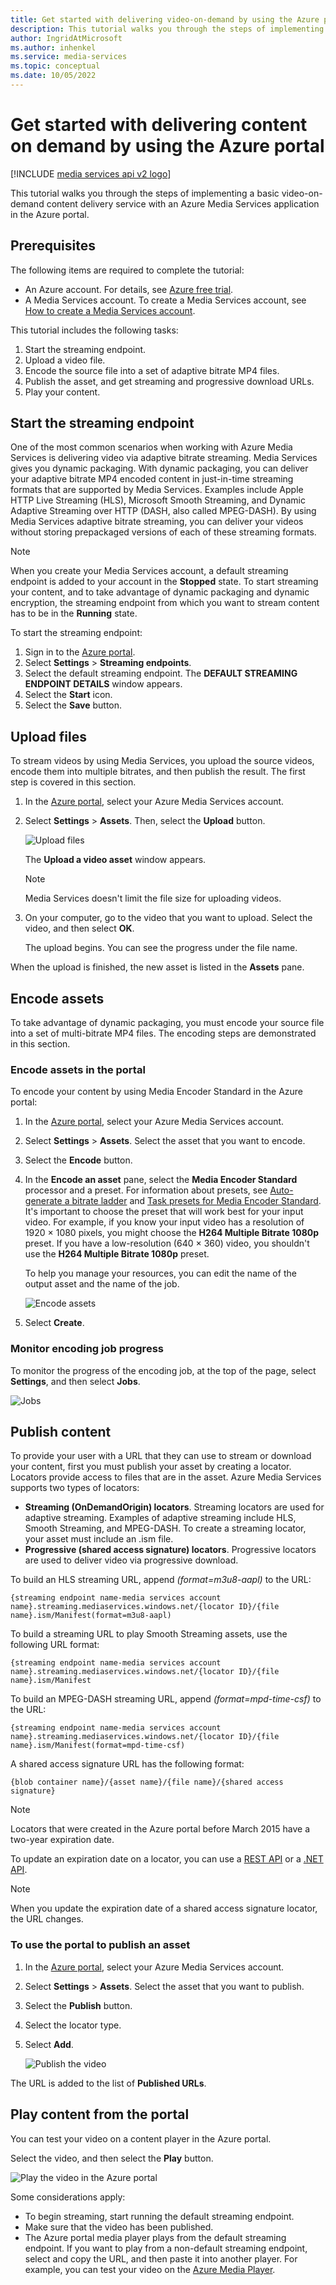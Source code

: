 ```yaml
---
title: Get started with delivering video-on-demand by using the Azure portal
description: This tutorial walks you through the steps of implementing a basic video-on-demand content delivery service with an Azure Media Services application in the Azure portal.
author: IngridAtMicrosoft
ms.author: inhenkel
ms.service: media-services
ms.topic: conceptual
ms.date: 10/05/2022
---
```


<!-- ms.assetid: 6c98fcfa-39e6-43a5-83a5-d4954788f8a4 -->

# Get started with delivering content on demand by using the Azure portal

[!INCLUDE [media services api v2 logo](./includes/v2-hr.md)]



This tutorial walks you through the steps of implementing a basic video-on-demand content delivery service with an Azure Media Services application in the Azure portal.

## Prerequisites

The following items are required to complete the tutorial:

* An Azure account. For details, see [Azure free trial](https://azure.microsoft.com/pricing/free-trial/).
* A Media Services account. To create a Media Services account, see [How to create a Media Services account](media-services-portal-create-account.md).

This tutorial includes the following tasks:

1. Start the streaming endpoint.
2. Upload a video file.
3. Encode the source file into a set of adaptive bitrate MP4 files.
4. Publish the asset, and get streaming and progressive download URLs.
5. Play your content.

## Start the streaming endpoint

One of the most common scenarios when working with Azure Media Services is delivering video via adaptive bitrate streaming. Media Services gives you dynamic packaging. With dynamic packaging, you can deliver your adaptive bitrate MP4 encoded content in just-in-time streaming formats that are supported by Media Services. Examples include Apple HTTP Live Streaming (HLS), Microsoft Smooth Streaming, and Dynamic Adaptive Streaming over HTTP (DASH, also called MPEG-DASH). By using Media Services adaptive bitrate streaming, you can deliver your videos without storing prepackaged versions of each of these streaming formats.

> [!NOTE]
> When you create your Media Services account, a default streaming endpoint is added to your account in the **Stopped** state. To start streaming your content, and to take advantage of dynamic packaging and dynamic encryption, the streaming endpoint from which you want to stream content has to be in the **Running** state.

To start the streaming endpoint:

1. Sign in to the [Azure portal](https://portal.azure.com/).
2. Select **Settings** > **Streaming endpoints**.
3. Select the default streaming endpoint. The **DEFAULT STREAMING ENDPOINT DETAILS** window appears.
4. Select the **Start** icon.
5. Select the **Save** button.

## Upload files

To stream videos by using Media Services, you upload the source videos, encode them into multiple bitrates, and then publish the result. The first step is covered in this section.

1. In the [Azure portal](https://portal.azure.com/), select your Azure Media Services account.
2. Select **Settings** > **Assets**. Then, select the **Upload** button.

    ![Upload files](./media/media-services-portal-vod-get-started/media-services-upload.png)

    The **Upload a video asset** window appears.

   > [!NOTE]
   > Media Services doesn't limit the file size for uploading videos.
   >
   >
3. On your computer, go to the video that you want to upload. Select the video, and then select **OK**.

    The upload begins. You can see the progress under the file name.

When the upload is finished, the new asset is listed in the **Assets** pane.

## Encode assets

To take advantage of dynamic packaging, you must encode your source file into a set of multi-bitrate MP4 files. The encoding steps are demonstrated in this section.

### Encode assets in the portal

To encode your content by using Media Encoder Standard in the Azure portal:

1. In the [Azure portal](https://portal.azure.com/), select your Azure Media Services account.
2. Select **Settings** > **Assets**. Select the asset that you want to encode.
3. Select the **Encode** button.
4. In the **Encode an asset** pane, select the **Media Encoder Standard** processor and a preset. For information about presets, see [Auto-generate a bitrate ladder](media-services-autogen-bitrate-ladder-with-mes.md) and [Task presets for Media Encoder Standard](media-services-mes-presets-overview.md). It's important to choose the preset that will work best for your input video. For example, if you know your input video has a resolution of 1920 &#215; 1080 pixels, you might choose the **H264 Multiple Bitrate 1080p** preset. If you have a low-resolution (640 &#215; 360) video, you shouldn't use the **H264 Multiple Bitrate 1080p** preset.

   To help you manage your resources, you can edit the name of the output asset and the name of the job.

   ![Encode assets](./media/media-services-portal-vod-get-started/media-services-encode1.png)
5. Select **Create**.

### Monitor encoding job progress

To monitor the progress of the encoding job, at the top of the page, select **Settings**, and then select **Jobs**.

![Jobs](./media/media-services-portal-vod-get-started/media-services-jobs.png)

## Publish content

To provide your user with a URL that they can use to stream or download your content, first you must publish your asset by creating a locator. Locators provide access to files that are in the asset. Azure Media Services supports two types of locators:

* **Streaming (OnDemandOrigin) locators**. Streaming locators are used for adaptive streaming. Examples of adaptive streaming include HLS, Smooth Streaming, and MPEG-DASH. To create a streaming locator, your asset must include an .ism file.
* **Progressive (shared access signature) locators**. Progressive locators are used to deliver video via progressive download.

To build an HLS streaming URL, append *(format=m3u8-aapl)* to the URL:

`{streaming endpoint name-media services account name}.streaming.mediaservices.windows.net/{locator ID}/{file name}.ism/Manifest(format=m3u8-aapl)`

To build a streaming URL to play Smooth Streaming assets, use the following URL format:

`{streaming endpoint name-media services account name}.streaming.mediaservices.windows.net/{locator ID}/{file name}.ism/Manifest`

To build an MPEG-DASH streaming URL, append *(format=mpd-time-csf)* to the URL:

`{streaming endpoint name-media services account name}.streaming.mediaservices.windows.net/{locator ID}/{file name}.ism/Manifest(format=mpd-time-csf)`

A shared access signature URL has the following format:

`{blob container name}/{asset name}/{file name}/{shared access signature}`

> [!NOTE]
> Locators that were created in the Azure portal before March 2015 have a two-year expiration date.
>
>

To update an expiration date on a locator, you can use a [REST API](/rest/api/media/operations/locator#update_a_locator) or a [.NET API](/dotnet/api/microsoft.windowsazure.mediaservices.client.ilocator).

> [!NOTE]
> When you update the expiration date of a shared access signature locator, the URL changes.

### To use the portal to publish an asset

1. In the [Azure portal](https://portal.azure.com/), select your Azure Media Services account.
2. Select **Settings** > **Assets**. Select the asset that you want to publish.
3. Select the **Publish** button.
4. Select the locator type.
5. Select **Add**.

    ![Publish the video](./media/media-services-portal-vod-get-started/media-services-publish1.png)

The URL is added to the list of **Published URLs**.

## Play content from the portal

You can test your video on a content player in the Azure portal.

Select the video, and then select the **Play** button.

![Play the video in the Azure portal](./media/media-services-portal-vod-get-started/media-services-play.png)

Some considerations apply:

* To begin streaming, start running the default streaming endpoint.
* Make sure that the video has been published.
* The Azure portal media player plays from the default streaming endpoint. If you want to play from a non-default streaming endpoint, select and copy the URL, and then paste it into another player. For example, you can test your video on the [Azure Media Player](https://aka.ms/azuremediaplayer).

